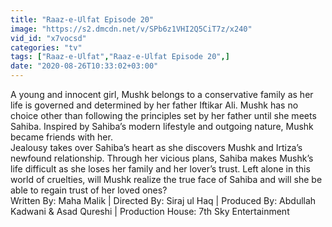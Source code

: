 ```yaml
---
title: "Raaz-e-Ulfat Episode 20"
image: "https://s2.dmcdn.net/v/SPb6z1VHI2Q5CiT7z/x240"
vid_id: "x7vocsd"
categories: "tv"
tags: ["Raaz-e-Ulfat","Raaz-e-Ulfat Episode 20",]
date: "2020-08-26T10:33:02+03:00"
---
```

A young and innocent girl, Mushk belongs to a conservative family as her life is governed and determined by her father Iftikar Ali. Mushk has no choice other than following the principles set by her father until she meets Sahiba. Inspired by Sahiba’s modern lifestyle and outgoing nature, Mushk became friends with her.  <br>Jealousy takes over Sahiba’s heart as she discovers Mushk and Irtiza’s newfound relationship. Through her vicious plans, Sahiba makes Mushk’s life difficult as she loses her family and her lover’s trust. Left alone in this world of cruelties, will Mushk realize the true face of Sahiba and will she be able to regain trust of her loved ones?  <br>Written By: Maha Malik | Directed By: Siraj ul Haq | Produced By: Abdullah Kadwani &amp; Asad Qureshi | Production House: 7th Sky Entertainment  <br>
